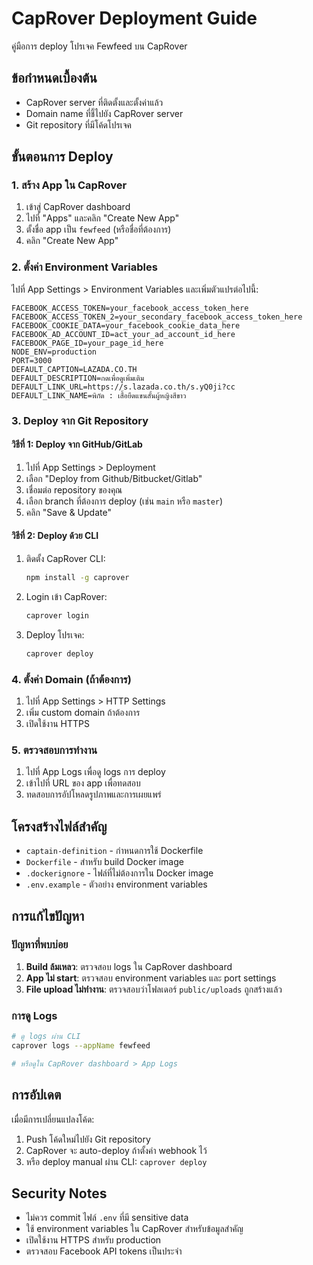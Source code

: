 # CapRover Deployment Guide

คู่มือการ deploy โปรเจค Fewfeed บน CapRover

## ข้อกำหนดเบื้องต้น

- CapRover server ที่ติดตั้งและตั้งค่าแล้ว
- Domain name ที่ชี้ไปยัง CapRover server
- Git repository ที่มีโค้ดโปรเจค

## ขั้นตอนการ Deploy

### 1. สร้าง App ใน CapRover

1. เข้าสู่ CapRover dashboard
2. ไปที่ "Apps" และคลิก "Create New App"
3. ตั้งชื่อ app เป็น `fewfeed` (หรือชื่อที่ต้องการ)
4. คลิก "Create New App"

### 2. ตั้งค่า Environment Variables

ไปที่ App Settings > Environment Variables และเพิ่มตัวแปรต่อไปนี้:

```
FACEBOOK_ACCESS_TOKEN=your_facebook_access_token_here
FACEBOOK_ACCESS_TOKEN_2=your_secondary_facebook_access_token_here
FACEBOOK_COOKIE_DATA=your_facebook_cookie_data_here
FACEBOOK_AD_ACCOUNT_ID=act_your_ad_account_id_here
FACEBOOK_PAGE_ID=your_page_id_here
NODE_ENV=production
PORT=3000
DEFAULT_CAPTION=LAZADA.CO.TH
DEFAULT_DESCRIPTION=กดเพื่อดูเพิ่มเติม
DEFAULT_LINK_URL=https://s.lazada.co.th/s.yQ0ji?cc
DEFAULT_LINK_NAME=พิกัด : เสื้อยืดแขนสั้นผู้หญิงสีขาว
```

### 3. Deploy จาก Git Repository

#### วิธีที่ 1: Deploy จาก GitHub/GitLab

1. ไปที่ App Settings > Deployment
2. เลือก "Deploy from Github/Bitbucket/Gitlab"
3. เชื่อมต่อ repository ของคุณ
4. เลือก branch ที่ต้องการ deploy (เช่น `main` หรือ `master`)
5. คลิก "Save & Update"

#### วิธีที่ 2: Deploy ด้วย CLI

1. ติดตั้ง CapRover CLI:
   ```bash
   npm install -g caprover
   ```

2. Login เข้า CapRover:
   ```bash
   caprover login
   ```

3. Deploy โปรเจค:
   ```bash
   caprover deploy
   ```

### 4. ตั้งค่า Domain (ถ้าต้องการ)

1. ไปที่ App Settings > HTTP Settings
2. เพิ่ม custom domain ถ้าต้องการ
3. เปิดใช้งาน HTTPS

### 5. ตรวจสอบการทำงาน

1. ไปที่ App Logs เพื่อดู logs การ deploy
2. เข้าไปที่ URL ของ app เพื่อทดสอบ
3. ทดสอบการอัปโหลดรูปภาพและการเผยแพร่

## โครงสร้างไฟล์สำคัญ

- `captain-definition` - กำหนดการใช้ Dockerfile
- `Dockerfile` - สำหรับ build Docker image
- `.dockerignore` - ไฟล์ที่ไม่ต้องการใน Docker image
- `.env.example` - ตัวอย่าง environment variables

## การแก้ไขปัญหา

### ปัญหาที่พบบ่อย

1. **Build ล้มเหลว**: ตรวจสอบ logs ใน CapRover dashboard
2. **App ไม่ start**: ตรวจสอบ environment variables และ port settings
3. **File upload ไม่ทำงาน**: ตรวจสอบว่าโฟลเดอร์ `public/uploads` ถูกสร้างแล้ว

### การดู Logs

```bash
# ดู logs ผ่าน CLI
caprover logs --appName fewfeed

# หรือดูใน CapRover dashboard > App Logs
```

## การอัปเดต

เมื่อมีการเปลี่ยนแปลงโค้ด:

1. Push โค้ดใหม่ไปยัง Git repository
2. CapRover จะ auto-deploy ถ้าตั้งค่า webhook ไว้
3. หรือ deploy manual ผ่าน CLI: `caprover deploy`

## Security Notes

- ไม่ควร commit ไฟล์ `.env` ที่มี sensitive data
- ใช้ environment variables ใน CapRover สำหรับข้อมูลสำคัญ
- เปิดใช้งาน HTTPS สำหรับ production
- ตรวจสอบ Facebook API tokens เป็นประจำ